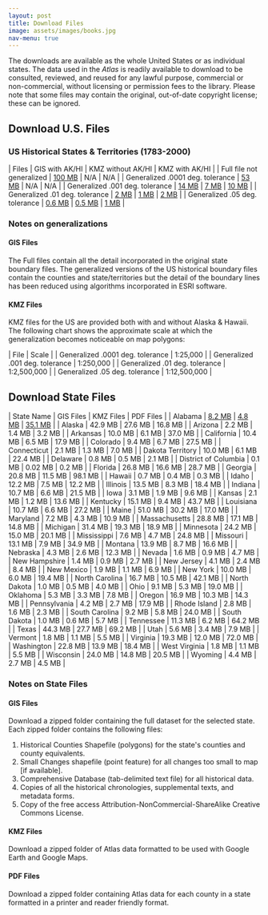 ```yaml
---
layout: post
title: Download Files
image: assets/images/books.jpg
nav-menu: true
---
```


The downloads are available as the whole United States or as individual states. The data used in the *Atlas* is readily available to download to be consulted, reviewed, and reused for any lawful purpose, commercial or non-commercial, without licensing or permission fees to the library. Please note that some files may contain the original, out-of-date copyright license; these can be ignored. 

## Download U.S. Files
### US Historical States & Territories (1783-2000)

| Files | GIS with AK/HI | KMZ without AK/HI | KMZ with AK/HI |
| Full file not generalized | [100 MB](https://publications.newberry.org/ahcb/downloads/gis/US_AtlasHCB_StateTerr.zip) | N/A | N/A |
| Generalized .0001 deg. tolerance | [53 MB](https://publications.newberry.org/ahcb/downloads/gis/US_AtlasHCB_StateTerr_Gen0001.zip) | N/A | N/A |
| Generalized .001 deg. tolerance | [14 MB](https://publications.newberry.org/ahcb/downloads/gis/US_AtlasHCB_StateTerr_Gen001.zip) | [7 MB](https://publications.newberry.org/ahcb/downloads/kmz/US_HistStateTerr_ExAKHI_Gen001_KMZ.zip) | [10 MB](https://publications.newberry.org/ahcb/downloads/kmz/US_HistStateTerr_Gen001_KMZ.zip) |
| Generalized .01 deg. tolerance | [2 MB](https://publications.newberry.org/ahcb/downloads/gis/US_AtlasHCB_StateTerr_Gen01.zip) | [1 MB](https://publications.newberry.org/ahcb/downloads/kmz/US_HistStateTerr_ExAKHI_Gen01_KMZ.zip) | [2 MB](https://publications.newberry.org/ahcb/downloads/kmz/US_HistStateTerr_Gen01_KMZ.zip) |
| Generalized .05 deg. tolerance | [0.6 MB](https://publications.newberry.org/ahcb/downloads/gis/US_AtlasHCB_StateTerr_Gen05.zip) | [0.5 MB](https://publications.newberry.org/ahcb/downloads/kmz/US_HistStateTerr_ExAKHI_Gen05_KMZ.zip) | [1 MB](https://publications.newberry.org/ahcb/downloads/kmz/US_HistStateTerr_Gen05_KMZ.zip) |

### Notes on generalizations
#### GIS Files
The Full files contain all the detail incorporated in the original state boundary files. The generalized versions of the US historical boundary files contain the counties and state/territories but the detail of the boundary lines has been reduced using algorithms incorporated in ESRI software. 

#### KMZ Files
KMZ files for the US are provided both with and without Alaska & Hawaii.
The following chart shows the approximate scale at which the generalization becomes noticeable on map polygons:

| File | Scale |
| Generalized .0001 deg. tolerance | 1:25,000 |
| Generalized .001 deg. tolerance | 1:250,000 | 
| Generalized .01 deg. tolerance | 1:2,500,000 | 
| Generalized .05 deg. tolerance | 1:12,500,000 | 


## Download State Files

| State Name | GIS Files | KMZ Files | PDF Files |
| Alabama | [8.2 MB](https://publications.newberry.org/ahcb/downloads/gis/AL_AtlasHCB.zip) | [4.8 MB](https://publications.newberry.org/ahcb/downloads/kmz/AL_HistCountiesKMZ.zip) | [35.1 MB](https://publications.newberry.org/ahcb/downloads/pdf/AL_HistCountiesPDF.zip) |
| Alaska | 42.9 MB | 27.6 MB | 16.8 MB |
| Arizona | 2.2 MB | 1.4 MB | 3.2 MB |
| Arkansas | 10.0 MB | 6.1 MB | 37.0 MB |
| California | 10.4 MB | 6.5 MB | 17.9 MB |
| Colorado | 9.4 MB | 6.7 MB | 27.5 MB |
| Connecticut | 2.1 MB | 1.3 MB | 7.0 MB |
| Dakota Territory | 10.0 MB | 6.1 MB | 22.4 MB |
| Delaware | 0.8 MB | 0.5 MB | 2.1 MB |
| District of Columbia | 0.1 MB | 0.02 MB | 0.2 MB |
| Florida | 26.8 MB | 16.6 MB | 28.7 MB |
| Georgia | 20.8 MB | 11.5 MB | 98.1 MB |
| Hawaii | 0.7 MB | 0.4 MB | 0.3 MB |
| Idaho | 12.2 MB | 7.5 MB | 12.2 MB |
| Illinois | 13.5 MB | 8.3 MB | 18.4 MB |
| Indiana | 10.7 MB | 6.6 MB | 21.5 MB |
| Iowa | 3.1 MB | 1.9 MB | 9.6 MB |
| Kansas | 2.1 MB | 1.2 MB | 13.6 MB |
| Kentucky | 15.1 MB | 9.4 MB | 43.7 MB |
| Louisiana | 10.7 MB | 6.6 MB | 27.2 MB |
| Maine | 51.0 MB | 30.2 MB | 17.0 MB |
| Maryland | 7.2 MB | 4.3 MB | 10.9 MB |
| Massachusetts | 28.8 MB | 17.1 MB | 14.8 MB |
| Michigan | 31.4 MB | 19.3 MB | 18.9 MB |
| Minnesota | 24.2 MB | 15.0 MB | 20.1 MB |
| Mississippi | 7.6 MB | 4.7 MB | 24.8 MB |
| Missouri | 13.1 MB | 7.9 MB | 34.9 MB |
| Montana | 13.9 MB | 8.7 MB | 16.6 MB |
| Nebraska | 4.3 MB | 2.6 MB | 12.3 MB |
| Nevada | 1.6 MB | 0.9 MB | 4.7 MB |
| New Hampshire | 1.4 MB | 0.9 MB | 2.7 MB |
| New Jersey | 4.1 MB | 2.4 MB | 8.4 MB |
| New Mexico | 1.9 MB | 1.1 MB | 6.9 MB |
| New York | 10.0 MB | 6.0 MB | 19.4 MB |
| North Carolina | 16.7 MB | 10.5 MB | 42.1 MB |
| North Dakota | 1.0 MB | 0.5 MB | 4.0 MB |
| Ohio | 9.1 MB | 5.3 MB | 19.0 MB |
| Oklahoma | 5.3 MB | 3.3 MB | 7.8 MB |
| Oregon | 16.9 MB | 10.3 MB | 14.3 MB |
| Pennsylvania | 4.2 MB | 2.7 MB | 17.9 MB |
| Rhode Island | 2.8 MB | 1.6 MB | 2.3 MB |
| South Carolina | 9.2 MB | 5.8 MB | 24.0 MB |
| South Dakota | 1.0 MB | 0.6 MB | 5.7 MB |
| Tennessee | 11.3 MB | 6.2 MB | 64.2 MB |
| Texas | 44.3 MB | 27.7 MB | 69.2 MB |
| Utah | 5.6 MB | 3.4 MB | 7.9 MB |
| Vermont | 1.8 MB | 1.1 MB | 5.5 MB |
| Virginia | 19.3 MB | 12.0 MB | 72.0 MB |
| Washington | 22.8 MB | 13.9 MB | 18.4 MB |
| West Virginia | 1.8 MB | 1.1 MB | 5.5 MB |
| Wisconsin | 24.0 MB | 14.8 MB | 20.5 MB |
| Wyoming | 4.4 MB | 2.7 MB | 4.5 MB |

### Notes on State Files
#### GIS Files 
Download a zipped folder containing the full dataset for the selected state. Each zipped folder contains the following files:
1. Historical Counties Shapefile (polygons) for the state's counties and county equivalents.
2. Small Changes shapefile (point feature) for all changes too small to map [if available].
3. Comprehensive Database (tab-delimited text file) for all historical data.
4. Copies of all the historical chronologies, supplemental texts, and metadata forms.
5. Copy of the free access Attribution-NonCommercial-ShareAlike Creative Commons License.

#### KMZ Files
Download a zipped folder of Atlas data formatted to be used with Google Earth and Google Maps. 

#### PDF Files
Download a zipped folder containing Atlas data for each county in a state formatted in a printer and reader friendly format.

